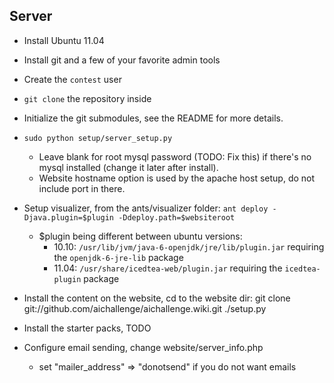 ## Server

* Install Ubuntu 11.04
* Install git and a few of your favorite admin tools
* Create the `contest` user
* `git clone` the repository inside
* Initialize the git submodules, see the README for more details.
* `sudo python setup/server_setup.py`

    * Leave blank for root mysql password (TODO: Fix this) if there's no mysql installed (change it later after install).
    * Website hostname option is used by the apache host setup, do not include port in there.

* Setup visualizer, from the ants/visualizer folder: `ant deploy -Djava.plugin=$plugin -Ddeploy.path=$websiteroot`
    * $plugin being different between ubuntu versions:
        * 10.10: `/usr/lib/jvm/java-6-openjdk/jre/lib/plugin.jar` requiring the `openjdk-6-jre-lib` package
        * 11.04: `/usr/share/icedtea-web/plugin.jar` requiring the `icedtea-plugin` package
* Install the content on the website, cd to the website dir:
    git clone git://github.com/aichallenge/aichallenge.wiki.git
    ./setup.py
* Install the starter packs, TODO
    
* Configure email sending, change website/server_info.php

    * set "mailer_address" => "donotsend" if you do not want emails